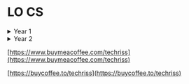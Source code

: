 ﻿# LO CS
<details>
<summary>Year 1</summary>
<br />

- Lesson1 - Coditions
- Lesson2 - Loops
- Lesson3 - Revision
- Lesson4 - Nested Loops
- Lesson5 - Break
- Lesson6 - Breaks, continues, infinite loops and switch
- Lesson7 - Math fs
- Lesson8 - Arrays
- Lesson9 - Arrays+
- Lesson10 - 2D+ Arrays
- Lesson11 - 2D+ Arrays+
- Lesson12 - Pointers
- Lesson13 - Char Arrays
- Lesson14 - Strings
- Lesson15 - Strings+
- Lesson16 - Recursion
- Lesson17 - Hanoi
- Lesson18 - Algorithms representation methods
- Lesson19 - Diagrams - [Figma](https://www.figma.com/file/Em0EhKFF4AMzJnPbEPEhfB/schematy?node-id=0%3A1)
- Lesson20 - Euclides
- Lesson21 - Euclides+
- Lesson22 - Recursion+
- Lesson23 - Recursion++
- Lesson24 - Scientific notation
- Lesson25 - Relative and absolute approximation errors
- Lesson26 - Recursion Revision
- Lesson27 - Factorization
- Lesson28 - Erastothenes' Sieve
- Lesson29 - Erastothenes' Sieve+
- Lesson30 - Primes & Factors
- Lesson31 - Decimal to Binary
- Lesson32 - Non-decimal systems conversion
- Lesson33 - Non-decimal systems conversion+
- Lesson34 - Python basics
- Lesson35 - Python basics+
- Lesson36 - Python loops
</details>
  
<details>
<summary>Year 2</summary>
<br />

- Lesson 1 - Python basics revison
- Lesson 2 - Python ifs revison
- Lesson 3 - Python fors revison
- Lesson 4 - Python fors revison+
- Lesson 5 - Python for & while loops
- Lesson 6 - Arrays
- Lesson 7 - 2D Arrays
- Lesson 8 - 2D Arrays+
- Lesson 9 - Matrices
- Lesson 10 - HTML basics
- Lesson 11 - HTML basics+
- Lesson 12 - HTML basics++
- Lesson 13 - CSS and links
- Lesson 14 - CSS (img, links)
- Lesson 15 - CSS+ (border, marquee)
- Lesson 16 - CSS++ (hover, visited, active, precise links)
- Lesson 17 - CSS++ (shadow)
- Lesson 18 - CSS++ (margin)
- Lesson 19 - CSS++ (text styling)
- Lesson 20 - JS
- Lesson 21 - JS
- Lesson 22 - JS 
- Lesson 23 - JS arrays
- Lesson 24 - JS arrays
- Lesson 25 - JS document.write & functions
- Lesson 26 - JS & HTML
- Lesson 27 - JS & HTML
- Lesson 28 - JS & HTML
- Lesson 29 - JS & HTML & validation
- Lesson 30 - Regex
- Lesson 30 - regex+
 

</details>

[https://www.buymeacoffee.com/techriss](https://www.buymeacoffee.com/techriss)

[https://buycoffee.to/techriss](https://buycoffee.to/techriss)
